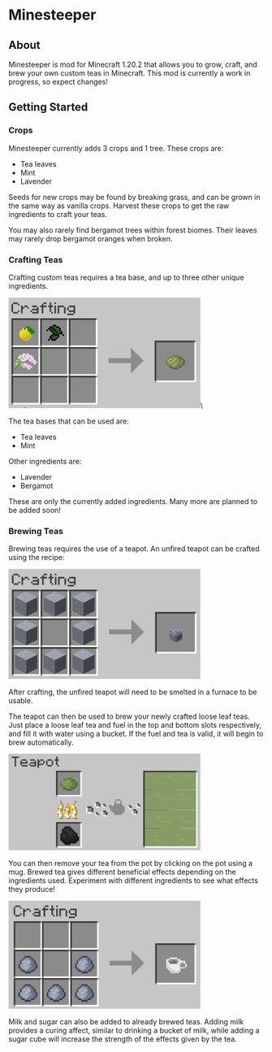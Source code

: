 # Minesteeper

## About

Minesteeper is mod for Minecraft 1.20.2 that allows you to grow, craft, and brew your own custom teas in Minecraft. This mod is currently a work in progress, so expect changes!

## Getting Started

### Crops

Minesteeper currently adds 3 crops and 1 tree. These crops are:
* Tea leaves
* Mint
* Lavender

Seeds for new crops may be found by breaking grass, and can be grown in the same way as vanilla crops. Harvest these crops to get the raw ingredients to craft your teas. 

You may also rarely find bergamot trees within forest biomes. Their leaves may rarely drop bergamot oranges when broken.

### Crafting Teas

Crafting custom teas requires a tea base, and up to three other unique ingredients.

<img src="images/tea_crafting.png" alt="Loose leaf tea crafting recipe" style="width:min(75%, 500px)">\

The tea bases that can be used are:
* Tea leaves
* Mint

Other ingredients are:
* Lavender
* Bergamot

These are only the currently added ingredients. Many more are planned to be added soon!

### Brewing Teas

Brewing teas requires the use of a teapot. An unfired teapot can be crafted using the recipe:

<img src="images/teapot_crafting.png" alt="Teapot crafting recipe" style="width:min(75%, 500px)">

After crafting, the unfired teapot will need to be smelted in a furnace to be usable.

The teapot can then be used to brew your newly crafted loose leaf teas. Just place a loose leaf tea and fuel in the top and bottom slots respectively, and fill it with water using a bucket. If the fuel and tea is valid, it will begin to brew automatically. 

<img src="images/tea_brew.png" alt="Tea brewing example" style="width:min(75%, 500px)">

You can then remove your tea from the pot by clicking on the pot using a mug. Brewed tea gives different beneficial effects depending on the ingredients used. Experiment with different ingredients to see what effects they produce!

<img src="images/mug_crafting.png" alt="Mug crafting recipe" style="width:min(75%, 500px)">

Milk and sugar can also be added to already brewed teas. Adding milk provides a curing affect, similar to drinking a bucket of milk, while adding a sugar cube will increase the strength of the effects given by the tea.


